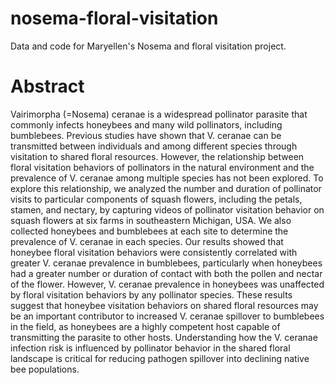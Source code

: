 # nosema-floral-visitation
Data and code for Maryellen's Nosema and floral visitation project.


# Abstract
Vairimorpha (=Nosema) ceranae is a widespread pollinator parasite that commonly infects honeybees and many wild pollinators, including bumblebees. Previous studies have shown that V. ceranae can be transmitted between individuals and among different species through visitation to shared floral resources. However, the relationship between floral visitation behaviors of pollinators in the natural environment and the prevalence of V. ceranae among multiple species has not been explored. To explore this relationship, we analyzed the number and duration of pollinator visits to particular components of squash flowers, including the petals, stamen, and nectary, by capturing videos of pollinator visitation behavior on squash flowers at six farms in southeastern Michigan, USA. We also collected honeybees and bumblebees at each site to determine the prevalence of V. ceranae in each species. Our results showed that honeybee floral visitation behaviors were consistently correlated with greater V. ceranae prevalence in bumblebees, particularly when honeybees had a greater number or duration of contact with both the pollen and nectar of the flower. However, V. ceranae prevalence in honeybees was unaffected by floral visitation behaviors by any pollinator species. These results suggest that honeybee visitation behaviors on shared floral resources may be an important contributor to increased V. ceranae spillover to bumblebees in the field, as honeybees are a highly competent host capable of transmitting the parasite to other hosts. Understanding how the V. ceranae infection risk is influenced by pollinator behavior in the shared floral landscape is critical for reducing pathogen spillover into declining native bee populations.